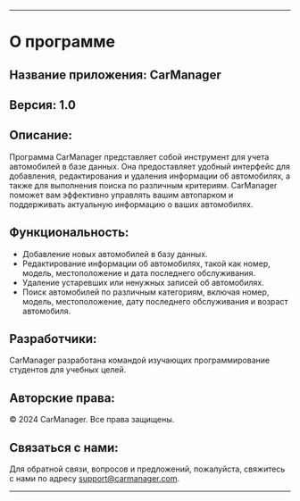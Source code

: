 
---

# О программе

## Название приложения: CarManager

## Версия: 1.0

## Описание:

Программа CarManager представляет собой инструмент для учета автомобилей в базе данных. Она предоставляет удобный интерфейс для добавления, редактирования и удаления информации об автомобилях, а также для выполнения поиска по различным критериям. CarManager поможет вам эффективно управлять вашим автопарком и поддерживать актуальную информацию о ваших автомобилях.

## Функциональность:

- Добавление новых автомобилей в базу данных.
- Редактирование информации об автомобилях, такой как номер, модель, местоположение и дата последнего обслуживания.
- Удаление устаревших или ненужных записей об автомобилях.
- Поиск автомобилей по различным категориям, включая номер, модель, местоположение, дату последнего обслуживания и возраст автомобиля.

## Разработчики:

CarManager разработана командой изучающих программирование студентов для учебных целей.

## Авторские права:

© 2024 CarManager. Все права защищены.

## Связаться с нами:

Для обратной связи, вопросов и предложений, пожалуйста, свяжитесь с нами по адресу support@carmanager.com.

---
